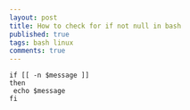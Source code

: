 ```yaml
---
layout: post
title: How to check for if not null in bash
published: true
tags: bash linux
comments: true
---
```

``` shell
if [[ -n $message ]] 
then 
 echo $message 
fi 
```
